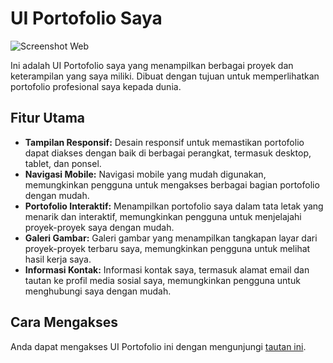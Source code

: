 # UI Portofolio Saya

![Screenshot Web](https://github.com/salfazi/my-portofolio/assets/121502387/0bbef95f-2780-461c-86f3-3b39254a104e)

Ini adalah UI Portofolio saya yang menampilkan berbagai proyek dan keterampilan yang saya miliki. Dibuat dengan tujuan untuk memperlihatkan portofolio profesional saya kepada dunia.

## Fitur Utama

- **Tampilan Responsif:** Desain responsif untuk memastikan portofolio dapat diakses dengan baik di berbagai perangkat, termasuk desktop, tablet, dan ponsel.
- **Navigasi Mobile:** Navigasi mobile yang mudah digunakan, memungkinkan pengguna untuk mengakses berbagai bagian portofolio dengan mudah.
- **Portofolio Interaktif:** Menampilkan portofolio saya dalam tata letak yang menarik dan interaktif, memungkinkan pengguna untuk menjelajahi proyek-proyek saya dengan mudah.
- **Galeri Gambar:** Galeri gambar yang menampilkan tangkapan layar dari proyek-proyek terbaru saya, memungkinkan pengguna untuk melihat hasil kerja saya.
- **Informasi Kontak:** Informasi kontak saya, termasuk alamat email dan tautan ke profil media sosial saya, memungkinkan pengguna untuk menghubungi saya dengan mudah.

## Cara Mengakses

Anda dapat mengakses UI Portofolio ini dengan mengunjungi [tautan ini](https://muhsalfazi-portofolio.netlify.app/).

